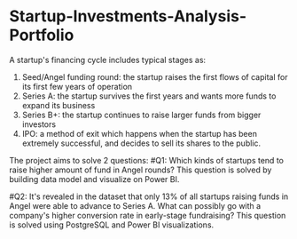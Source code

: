 # Startup-Investments-Analysis-Portfolio

A startup's financing cycle includes typical stages as: 
1. Seed/Angel funding round: the startup raises the first flows of capital for its first few years of operation
2. Series A: the startup survives the first years and wants more funds to expand its business
3. Series B+: the startup continues to raise larger funds from bigger investors
4. IPO: a method of exit which happens when the startup has been extremely successful, and decides to sell its shares to the public.
 
The project aims to solve 2 questions:
#Q1: Which kinds of startups tend to raise higher amount of fund in Angel rounds?
 This question is solved by building data model and visualize on Power BI. 

#Q2: It's revealed in the dataset that only 13% of all startups raising funds in Angel were able to advance to Series A. What can possibly go with a company's higher conversion rate in early-stage fundraising?
 This question is solved using PostgreSQL and Power BI visualizations.
